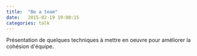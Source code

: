 ```yaml
---
title:  "Be a team"
date:   2015-02-19 19:00:15
categories: talk
---
```


Présentation de quelques techniques à mettre en oeuvre pour améliorer la cohésion d'équipe.